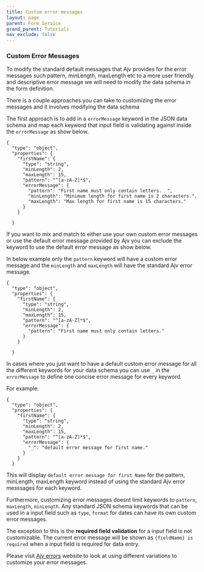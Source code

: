 ```yaml
---
title: Custom error messages
layout: page
parent: Form Service
grand_parent: Tutorials
nav_exclude: false
---
```


### Custom Error Messages

To modify the standard default messages that Ajv provides for the error messages such pattern, minLength, maxLength etc to a more user friendly and descriptive error message we will need to modify the data schema in the form definition.

There is a couple approaches you can take to customizing the error messages and it involves modifying the data schema

The first approach is to add in a `errorMessage` keyword in the JSON data schema and map each keyword that input field is validating against inside the `errorMessage` as show below.

```
{
  "type": "object",
  "properties": {
    "firstName": {
      "type": "string",
      "minLength": 2,
      "maxLength": 15,
      "pattern": "^[a-zA-Z]*$",
      "errorMessage": {
        "pattern": "First name must only contain letters.  ",
        "minLength": "Minimum length for first name is 2 characters.",
        "maxLength": "Max length for first name is 15 characters."
      }
    }

  }
```

If you want to mix and match to either use your own custom error messages or use the default error message provided by Ajv you can exclude the keyword to use the default error message as show below.

In below example only the `pattern` keyword will have a custom error message and the `minLength` and `maxLength` will have the standard Ajv error message.

```
{
  "type": "object",
  "properties": {
    "firstName": {
      "type": "string",
      "minLength": 2,
      "maxLength": 15,
      "pattern": "^[a-zA-Z]*$",
      "errorMessage": {
        "pattern": "First name must only contain letters."
      }
    }

  }
```

In cases where you just want to have a default custom error message for all the different keywords for your data schema you can use `_` in the `errorMessage` to define one concise error message for every keyword.

For example:

```
{
  "type": "object",
  "properties": {
    "firstName": {
      "type": "string",
      "minLength": 2,
      "maxLength": 15,
      "pattern": "^[a-zA-Z]*$",
      "errorMessage": {
        "_": "default error message for first name."
      }
    }
  }

```

This will display `default error message for first Name` for the pattern, minLength, maxLength keyword instead of using the standard Ajv error messsages for each keyword.

Furthermore, customizing error messages doesnt limit keywords to `pattern`, `maxLength`, `minLength`.
Any standard JSON schema keywords that can be used in a input field such as `type`, `format` for dates can have its own custom error messages.

The exception to this is the **required field validation** for a input field is not customizable.
The current error message will be shown as `{fieldName} is required` when a input field is required for data entry.

Please visit [Ajv errors](https://ajv.js.org/packages/ajv-errors.html) website to look at using different variations to customize your error messages.
